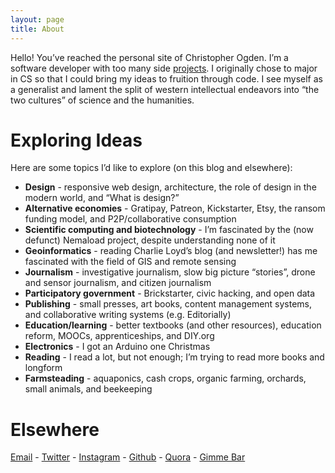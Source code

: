 ```yaml
---
layout: page
title: About
---
```


Hello!  You’ve reached the personal site of Christopher Ogden.  I’m a software developer with too many side [projects](http://ctogden.com/projects/). I originally chose to major in CS so that I could bring my ideas to fruition through code. I see myself as a generalist and lament the split of western intellectual endeavors into “the two cultures” of science and the humanities.

# Exploring Ideas

Here are some topics I’d like to explore (on this blog and elsewhere):

*   **Design** - responsive web design, architecture, the role of design in the modern world, and “What is design?”
*   **Alternative economies** - Gratipay, Patreon, Kickstarter, Etsy, the ransom funding model, and P2P/collaborative consumption
*   **Scientific computing and biotechnology** - I’m fascinated by the (now defunct) Nemaload project, despite understanding none of it
*   **Geoinformatics** - reading Charlie Loyd’s blog (and newsletter!) has me fascinated with the field of GIS and remote sensing
*   **Journalism** - investigative journalism, slow big picture “stories”, drone and sensor journalism, and citizen journalism
*   **Participatory government** - Brickstarter, civic hacking, and open data
*   **Publishing** - small presses, art books, content management systems, and collaborative writing systems (e.g. Editorially)
*   **Education/learning** - better textbooks (and other resources), education reform, MOOCs, apprenticeships, and DIY.org
*   **Electronics** - I got an Arduino one Christmas
*   **Reading** - I read a lot, but not enough; I’m trying to read more books and longform
*   **Farmsteading** - aquaponics, cash crops, organic farming, orchards, small animals, and beekeeping

# Elsewhere

[Email](mailto:ogdenchris@gmail.com) - [Twitter](http://www.twitter.com/c_t_ogden) - [Instagram](https://www.instagram.com/ctogden/) - [Github](https://github.com/ctogden) - [Quora](https://www.quora.com/profile/Christopher-Ogden) - [Gimme Bar](https://gimmebar.com/loves/ctogden)